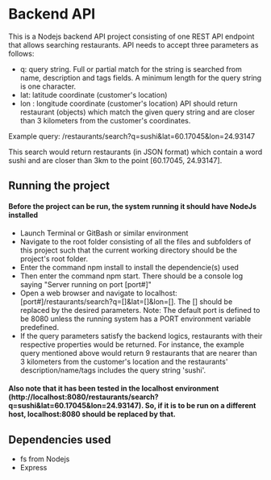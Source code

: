 # Backend API
This is a Nodejs backend API project consisting of one REST API endpoint that allows searching restaurants. 
API needs to accept three parameters as follows:
* q: query string. Full or partial match for the string is searched from name, description and tags fields. A minimum length for the query string is one character.
* lat: latitude coordinate (customer's location)
* lon : longitude coordinate (customer's location)
API should return restaurant (objects) which match the given query string and are closer than 3 kilometers from the customer's coordinates.

Example query:
/restaurants/search?q=sushi&lat=60.17045&lon=24.93147

This search would return restaurants (in JSON format) which contain a word sushi and are closer than 3km to the point [60.17045, 24.93147].

## Running the project
#### Before the project can be run, the system running it should have NodeJs installed
* Launch Terminal or GitBash or similar environment
* Navigate to the root folder consisting of all the files and subfolders of this project such that the current working directory should be the project's root folder.
* Enter the command npm install to install the dependencie(s) used
* Then enter the command npm start. There  should be a console log saying "Server running on port [port#]"
* Open a web browser and navigate to localhost:[port#]/restaurants/search?q=[]&lat=[]&lon=[]. The [] should be replaced by the desired parameters. Note: The default port is defined to be 8080 unless the running system has a PORT environment variable predefined.
* If the query parameters satisfy the backend logics, restaurants with their respective properties would be returned. For instance, the example query mentioned above would return 9 restaurants that are nearer than 3 kilometers from the customer's location and the restaurants' description/name/tags includes the query string 'sushi'.
#### Also note that it has been tested in the localhost environment (http://localhost:8080/restaurants/search?q=sushi&lat=60.17045&lon=24.93147). So, if it is to be run on a different host, localhost:8080 should be replaced by that.

## Dependencies used
* fs from Nodejs
* Express

